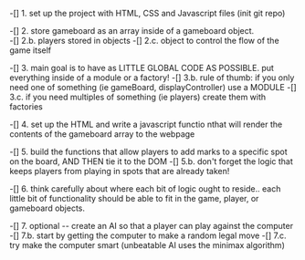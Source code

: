 -[] 1. set up the project with HTML, CSS and Javascript files (init git repo)

-[] 2. store gameboard as an array inside of a gameboard object.  
    -[] 2.b. players stored in objects
    -[] 2.c. object to control the flow of the game itself

-[] 3. main goal is to have as LITTLE GLOBAL CODE AS POSSIBLE.  put everything inside of a module or a factory!
    -[] 3.b. rule of thumb: if you only need one of something (ie gameBoard, displayController) use a MODULE
    -[] 3.c. if you need multiples of something (ie players) create them with factories

-[] 4. set up the HTML and write a javascript functio nthat will render the contents of the gameboard array to the webpage

-[] 5. build the functions that allow players to add marks to a specific spot on the board, AND THEN tie it to the DOM
    -[] 5.b. don't forget the logic that keeps players from playing in spots that are already taken!

-[] 6. think carefully about where each bit of logic ought to reside.. each little bit of functionality should be able to fit in the game, player, or gameboard objects.

-[] 7. optional -- create an AI so that a player can play against the computer
    -[] 7.b. start by getting the computer to make a random legal move
    -[] 7.c. try make the computer smart (unbeatable AI uses the minimax algorithm)